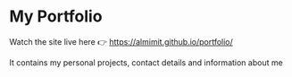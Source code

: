 # My Portfolio 

Watch the site live here  👉 https://almimit.github.io/portfolio/

It contains my personal projects, contact details and information about me
